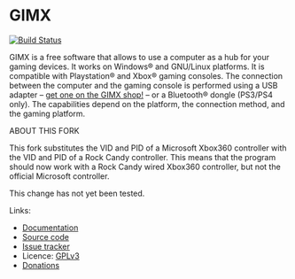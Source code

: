 GIMX
====

[![Build Status](https://travis-ci.com/matlo/GIMX.svg?branch=master)](https://travis-ci.com/matlo/GIMX)

GIMX is a free software that allows to use a computer as a hub for your gaming devices. It works on Windows® and GNU/Linux platforms. It is compatible with Playstation® and Xbox® gaming consoles. The connection between the computer and the gaming console is performed using a USB adapter – [get one on the GIMX shop!](https://blog.gimx.fr/product/gimx-adapter/) – or a Bluetooth® dongle (PS3/PS4 only). The capabilities depend on the platform, the connection method, and the gaming platform.

ABOUT THIS FORK

This fork substitutes the VID and PID of a Microsoft Xbox360 controller with the VID and PID of a Rock Candy controller.  This means that the program should now work with a Rock Candy wired Xbox360 controller, but not the official Microsoft controller.

This change has not yet been tested.

Links:
* [Documentation](https://wiki.gimx.fr)  
* [Source code](https://gimx.fr/source)  
* [Issue tracker](https://gimx.fr/buglist)  
* Licence: [GPLv3](https://www.gnu.org/copyleft/gpl.html)  
* [Donations](https://blog.gimx.fr/give/gimx-donations-current/)
